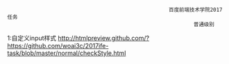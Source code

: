                                                         百度前端技术学院2017任务
                                                                普通级别
1:自定义input样式
http://htmlpreview.github.com/?https://github.com/woai3c/2017ife-task/blob/master/normal/checkStyle.html
